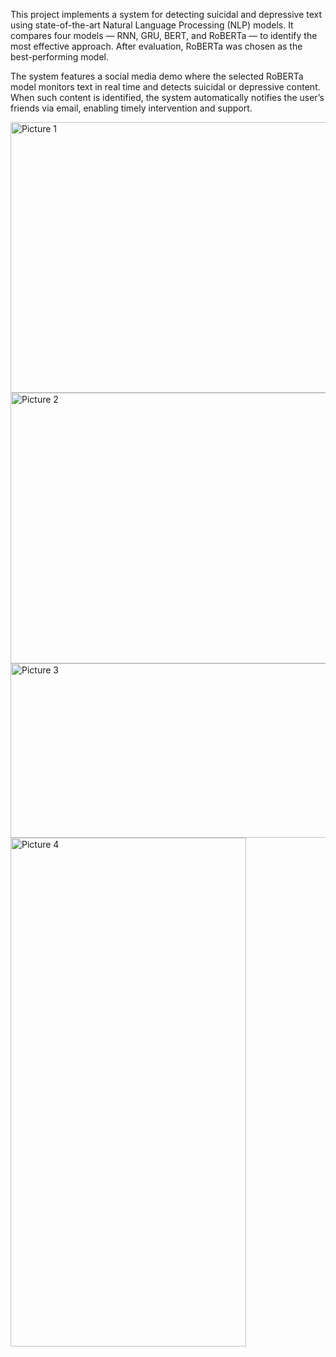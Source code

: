 This project implements a system for detecting suicidal and depressive text using state-of-the-art Natural Language Processing (NLP) models. It compares four models — RNN, GRU, BERT, and RoBERTa — to identify the most effective approach. After evaluation, RoBERTa was chosen as the best-performing model.

The system features a social media demo where the selected RoBERTa model monitors text in real time and detects suicidal or depressive content. When such content is identified, the system automatically notifies the user’s friends via email, enabling timely intervention and support.

<img width="572" height="433" alt="Picture 1" src="https://github.com/user-attachments/assets/898ef830-ea6e-49e2-bdc0-1c362b5c1834" />




<img width="931" height="433" alt="Picture 2" src="https://github.com/user-attachments/assets/c1d2246b-7179-4046-9f3f-2a9a4bc01689" />





<img width="870" height="279" alt="Picture 3" src="https://github.com/user-attachments/assets/243b7baa-bd6f-41bf-8ab6-45bb2fbf8c8a" />





<img width="377" height="814" alt="Picture 4" src="https://github.com/user-attachments/assets/ef810500-18da-4ad1-856c-7e703a9d7267" />
